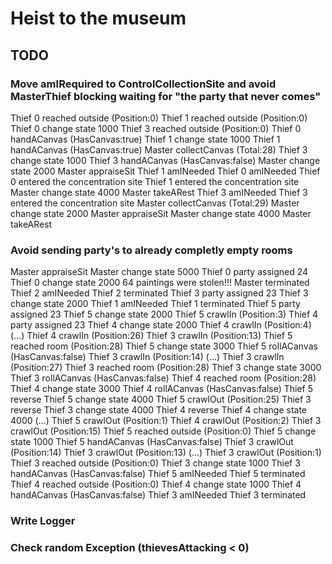 # Heist to the museum

## TODO
### Move amIRequired to ControlCollectionSite and avoid MasterThief blocking waiting for "the party that never comes"
Thief 0 reached outside (Position:0)
Thief 1 reached outside (Position:0)
Thief 0 change state 1000
Thief 3 reached outside (Position:0)
Thief 0 handACanvas (HasCanvas:true)
Thief 1 change state 1000
Thief 1 handACanvas (HasCanvas:true)
Master collectCanvas (Total:28)
Thief 3 change state 1000
Thief 3 handACanvas (HasCanvas:false)
Master change state 2000
Master appraiseSit
Thief 1 amINeeded
Thief 0 amINeeded
Thief 0 entered the concentration site
Thief 1 entered the concentration site
Master change state 4000
Master takeARest
Thief 3 amINeeded
Thief 3 entered the concentration site
Master collectCanvas (Total:29)
Master change state 2000
Master appraiseSit
Master change state 4000
Master takeARest

### Avoid sending party's to already completly empty rooms
Master appraiseSit
Master change state 5000
Thief 0 party assigned 24
Thief 0 change state 2000
64 paintings were stolen!!!
Master terminated
Thief 2 amINeeded
Thief 2 terminated
Thief 3 party assigned 23
Thief 3 change state 2000
Thief 1 amINeeded
Thief 1 terminated
Thief 5 party assigned 23
Thief 5 change state 2000
Thief 5 crawlIn (Position:3)
Thief 4 party assigned 23
Thief 4 change state 2000
Thief 4 crawlIn (Position:4)
(...)
Thief 4 crawlIn (Position:26)
Thief 3 crawlIn (Position:13)
Thief 5 reached room (Position:28)
Thief 5 change state 3000
Thief 5 rollACanvas (HasCanvas:false)
Thief 3 crawlIn (Position:14)
(...)
Thief 3 crawlIn (Position:27)
Thief 3 reached room (Position:28)
Thief 3 change state 3000
Thief 3 rollACanvas (HasCanvas:false)
Thief 4 reached room (Position:28)
Thief 4 change state 3000
Thief 4 rollACanvas (HasCanvas:false)
Thief 5 reverse
Thief 5 change state 4000
Thief 5 crawlOut (Position:25)
Thief 3 reverse
Thief 3 change state 4000
Thief 4 reverse
Thief 4 change state 4000
(...)
Thief 5 crawlOut (Position:1)
Thief 4 crawlOut (Position:2)
Thief 3 crawlOut (Position:15)
Thief 5 reached outside (Position:0)
Thief 5 change state 1000
Thief 5 handACanvas (HasCanvas:false)
Thief 3 crawlOut (Position:14)
Thief 3 crawlOut (Position:13)
(...)
Thief 3 crawlOut (Position:1)
Thief 3 reached outside (Position:0)
Thief 3 change state 1000
Thief 3 handACanvas (HasCanvas:false)
Thief 5 amINeeded
Thief 5 terminated
Thief 4 reached outside (Position:0)
Thief 4 change state 1000
Thief 4 handACanvas (HasCanvas:false)
Thief 3 amINeeded
Thief 3 terminated

### Write Logger

### Check random Exception (thievesAttacking < 0)